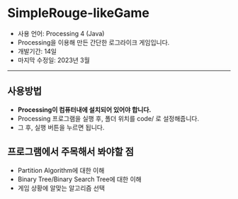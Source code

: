# SimpleRouge-likeGame
- 사용 언어: Processing 4 (Java)
- Processing을 이용해 만든 간단한 로그라이크 게임입니다.
- 개발기간: 14일
- 마지막 수정일: 2023년 3월

---
## 사용방법
- **Processing이 컴퓨터내에 설치되어 있어야 합니다.**
- Processing 프로그램을 실행 후, 폴더 위치를 code/ 로 설정해줍니다.
- 그 후, 실행 버튼을 누르면 됩니다.

## 프로그램에서 주목해서 봐야할 점
- Partition Algorithm에 대한 이해 
- Binary Tree/Binary Search Tree에 대한 이해
- 게임 상황에 알맞는 알고리즘 선택
